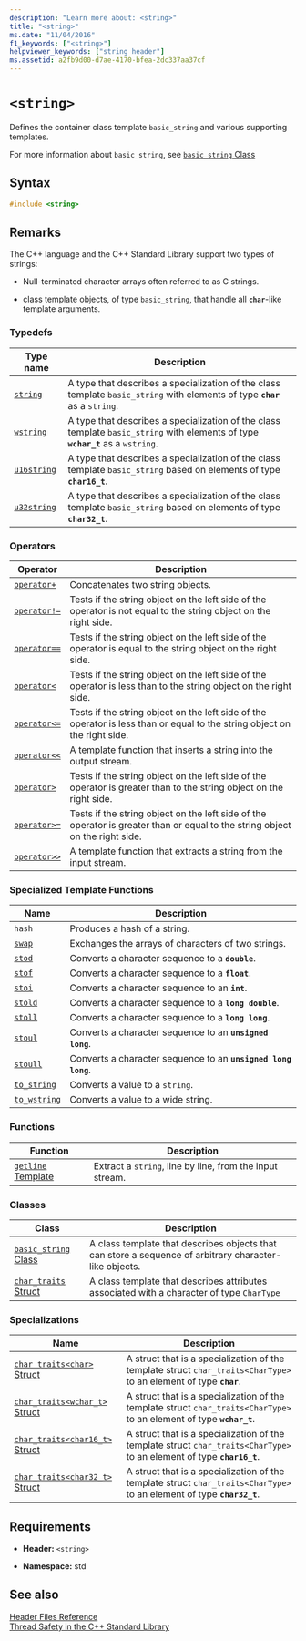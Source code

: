 ```yaml
---
description: "Learn more about: <string>"
title: "<string>"
ms.date: "11/04/2016"
f1_keywords: ["<string>"]
helpviewer_keywords: ["string header"]
ms.assetid: a2fb9d00-d7ae-4170-bfea-2dc337aa37cf
---
```

# `<string>`

Defines the container class template `basic_string` and various supporting templates.

For more information about `basic_string`, see [`basic_string` Class](../standard-library/basic-string-class.md)

## Syntax

```cpp
#include <string>
```

## Remarks

The C++ language and the C++ Standard Library support two types of strings:

- Null-terminated character arrays often referred to as C strings.

- class template objects, of type `basic_string`, that handle all **`char`**-like template arguments.

### Typedefs

|Type name|Description|
|-|-|
|[`string`](../standard-library/string-typedefs.md#string)|A type that describes a specialization of the class template `basic_string` with elements of type **`char`** as a `string`.|
|[`wstring`](../standard-library/string-typedefs.md#wstring)|A type that describes a specialization of the class template `basic_string` with elements of type **`wchar_t`** as a `wstring`.|
|[`u16string`](../standard-library/string-typedefs.md#u16string)|A type that describes a specialization of the class template `basic_string` based on elements of type **`char16_t`**.|
|[`u32string`](../standard-library/string-typedefs.md#u32string)|A type that describes a specialization of the class template `basic_string` based on elements of type **`char32_t`**.|

### Operators

|Operator|Description|
|-|-|
|[`operator+`](../standard-library/string-operators.md#op_add)|Concatenates two string objects.|
|[`operator!=`](../standard-library/string-operators.md#op_neq)|Tests if the string object on the left side of the operator is not equal to the string object on the right side.|
|[`operator==`](../standard-library/string-operators.md#op_eq_eq)|Tests if the string object on the left side of the operator is equal to the string object on the right side.|
|[`operator<`](../standard-library/string-operators.md#op_lt)|Tests if the string object on the left side of the operator is less than to the string object on the right side.|
|[`operator<=`](../standard-library/string-operators.md#op_lt_eq)|Tests if the string object on the left side of the operator is less than or equal to the string object on the right side.|
|[`operator<<`](../standard-library/string-operators.md#op_lt_lt)|A template function that inserts a string into the output stream.|
|[`operator>`](../standard-library/string-operators.md#op_gt)|Tests if the string object on the left side of the operator is greater than to the string object on the right side.|
|[`operator>=`](../standard-library/string-operators.md#op_gt_eq)|Tests if the string object on the left side of the operator is greater than or equal to the string object on the right side.|
|[`operator>>`](../standard-library/string-operators.md#op_gt_gt)|A template function that extracts a string from the input stream.|

### Specialized Template Functions

|Name|Description|
|-|-|
|`hash`|Produces a hash of a string.|
|[`swap`](../standard-library/string-functions.md#swap)|Exchanges the arrays of characters of two strings.|
|[`stod`](../standard-library/string-functions.md#stod)|Converts a character sequence to a **`double`**.|
|[`stof`](../standard-library/string-functions.md#stof)|Converts a character sequence to a **`float`**.|
|[`stoi`](../standard-library/string-functions.md#stoi)|Converts a character sequence to an **`int`**.|
|[`stold`](../standard-library/string-functions.md#stold)|Converts a character sequence to a **`long double`**.|
|[`stoll`](../standard-library/string-functions.md#stoll)|Converts a character sequence to a **`long long`**.|
|[`stoul`](../standard-library/string-functions.md#stoul)|Converts a character sequence to an **`unsigned long`**.|
|[`stoull`](../standard-library/string-functions.md#stoull)|Converts a character sequence to an **`unsigned long long`**.|
|[`to_string`](../standard-library/string-functions.md#to_string)|Converts a value to a `string`.|
|[`to_wstring`](../standard-library/string-functions.md#to_wstring)|Converts a value to a wide string.|

### Functions

|Function|Description|
|-|-|
|[`getline` Template](../standard-library/string-functions.md#getline)|Extract a `string`, line by line, from the input stream.|

### Classes

|Class|Description|
|-|-|
|[`basic_string` Class](../standard-library/basic-string-class.md)|A class template that describes objects that can store a sequence of arbitrary character-like objects.|
|[`char_traits` Struct](../standard-library/char-traits-struct.md)|A class template that describes attributes associated with a character of type `CharType`|

### Specializations

|Name|Description|
|-|-|
|[`char_traits<char>` Struct](../standard-library/char-traits-char-struct.md)|A struct that is a specialization of the template struct `char_traits<CharType>` to an element of type **`char`**.|
|[`char_traits<wchar_t>` Struct](../standard-library/char-traits-wchar-t-struct.md)|A struct that is a specialization of the template struct `char_traits<CharType>` to an element of type **`wchar_t`**.|
|[`char_traits<char16_t>` Struct](../standard-library/char-traits-char16-t-struct.md)|A struct that is a specialization of the template struct `char_traits<CharType>` to an element of type **`char16_t`**.|
|[`char_traits<char32_t>` Struct](../standard-library/char-traits-char32-t-struct.md)|A struct that is a specialization of the template struct `char_traits<CharType>` to an element of type **`char32_t`**.|

## Requirements

- **Header:** `<string>`

- **Namespace:** std

## See also

[Header Files Reference](../standard-library/cpp-standard-library-header-files.md)\
[Thread Safety in the C++ Standard Library](../standard-library/thread-safety-in-the-cpp-standard-library.md)
